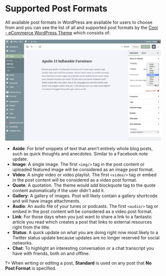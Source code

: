 # Supported Post Formats

All available post formats in WordPress are available for users to choose from and you can see the list of all and supported post formats by the [Conj - eCommerce WordPress Theme](https://themeforest.net/item/conj-ecommerce-wordpress-theme/21935639?ref=mypreview) which consists of:

![Supported Post Formats](img/supported-post-formats.png)

* **Aside**: For brief snippets of text that aren’t entirely whole blog posts, such as quick thoughts and anecdotes. Similar to a Facebook note update.
* **Image**: A single image. The first `<img/>` tag in the post content or uploaded featured image will be considered as an image post format.
* **Video**: A single video or video playlist. The first `<video/>` tag or embed in the post content will be considered as a video post format.
* **Quote**: A quotation. The theme would add blockquote tag to the quote content automatically if the user didn't add it.
* **Gallery**: A gallery of images. Post will likely contain a gallery shortcode and will have image attachments.
* **Audio**: An audio file of your tunes or podcasts. The first `<audio/>` tag or embed in the post content will be considered as a video post format.
* **Link**: For those days when you just want to share a link to a fantastic article you read which creates a post that links to external resources right from the title.
* **Status**: A quick update on what you are doing right now most likely to a Twitter status update because updates are no longer reserved for social networks.
* **Chat**: To highlight an interesting conversation or a chat transcript you have with friends, both on and offline.

?> When writing or editing a post, **Standard** is used on any post that **No Post Format** is specified.
